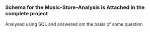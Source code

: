 ### Schema for the Music-Store-Analysis is Attached in the complete project
Analysed using SQL and answered om the basis of some question
